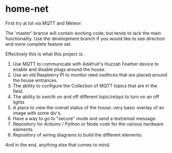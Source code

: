 # home-net
First try at Iot via MQTT and Meteor.

The 'master' brance will contain working code; but tends to lack the main functionality.  Use the development branch if you would like to see direction and more complete feature set.

Effectively this is what this project is:

1. Use MQTT to communicate with Adafruit's Huzzah Feather device to enable and disable plugs around the house.
2. Use an old Raspberry PI to monitor reed swithces that are placed around the house entrances.
3. The ability to configure the Collection of MQTT topics that are in the field.
4. The ability to swicth on and off different topic/relays to turn on an off lights
5. A place to view the overall status of the house..very basic overlay of an image with some div's.
6. Have a way to go to "secure" mode and send a text/email message
7. Repository for Arduino / Python or Node code for the various hardware elements.
8. Repository of wiring diagrams to build the different elements.

And in the end, anything else that comes to mind.

